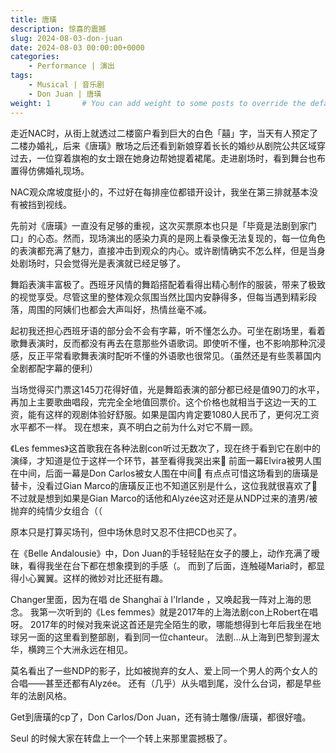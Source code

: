 ```yaml
---
title: 唐璜
description: 惊喜的震撼
slug: 2024-08-03-don-juan
date: 2024-08-03 00:00:00+0000
categories:
    - Performance | 演出
tags:
    - Musical | 音乐剧
    - Don Juan | 唐璜
weight: 1       # You can add weight to some posts to override the default sorting (date descending)
---
```

走近NAC时，从街上就透过二楼窗户看到巨大的白色「囍」字，当天有人预定了二楼办婚礼，后来《唐璜》散场之后还看到新娘穿着长长的婚纱从剧院公共区域穿过去，一位穿着旗袍的女士跟在她身边帮她提着裙尾。走进剧场时，看到舞台也布置得仿佛婚礼现场。

NAC观众席坡度挺小的，不过好在每排座位都错开设计，我坐在第三排就基本没有被挡到视线。

先前对《唐璜》一直没有足够的重视，这次买票原本也只是「毕竟是法剧到家门口」的心态。然而，现场演出的感染力真的是网上看录像无法复现的，每一位角色的表演都充满了魅力，直接冲击到观众的内心。或许剧情确实不怎么样，但是当身处剧场时，只会觉得光是表演就已经足够了。

舞蹈表演丰富极了。西班牙风情的舞蹈搭配着看得出精心制作的服装，带来了极致的视觉享受。尽管这里的整体观众氛围当然比国内安静得多，但每当遇到精彩段落，周围的阿姨们也都会大声叫好，热情丝毫不减。

起初我还担心西班牙语的部分会不会有字幕，听不懂怎么办。可坐在剧场里，看着歌舞表演时，反而都没有再去在意那些外语歌词。即使听不懂，也不影响那种沉浸感，反正平常看歌舞表演时配听不懂的外语歌也很常见。（虽然还是有些羡慕国内全剧都配字幕的便利）

当场觉得买门票这145刀花得好值，光是舞蹈表演的部分都已经是值90刀的水平，再加上主要歌曲唱段，完完全全地值回票价。这个价格也就相当于这边一天的工资，能有这样的观剧体验好舒服。如果是国内肯定要1080人民币了，更何况工资水平都不一样。
现在想来，真不明白之前为什么对它不屑一顾。

《Les femmes》这首歌我在各种法剧con听过无数次了，现在终于看到它在剧中的演绎，才知道是位于这样一个环节，甚至看得我哭出来🥹
前面一幕Elvira被男人围在中间，后面一幕是Don Carlos被女人围在中间🥺
有点点可惜这场看到的唐璜是替卡，没看过Gian Marco的唐璜反正也不知道区别是什么，这位我就很喜欢了🥺不过就是想到如果是Gian Marco的话他和Alyzée这对还是从NDP过来的渣男/被抛弃的纯情少女组合（（

原本只是打算买场刊，但中场休息时又忍不住把CD也买了。

在《Belle Andalousie》中，Don Juan的手轻轻贴在女子的腰上，动作充满了暧昧，看得我坐在台下都在想象摸到的手感（。
而到了后面，连触碰Maria时，都显得小心翼翼。这样的微妙对比还挺有趣。


Changer里面，因为在唱 de Shanghaï à l'Irlande ，又唤起我一阵对上海的思念。
我第一次听到的《Les femmes》就是2017年的上海法剧con上Robert在唱呀。
2017年的时候对我来说这首还是完全陌生的歌，哪能想得到七年后我坐在地球另一面的这里看到整部剧，看到同一位chanteur。
法剧…从上海到巴黎到渥太华，横跨三个大洲永远在相见。

莫名看出了一些NDP的影子，比如被抛弃的女人、爱上同一个男人的两个女人的合唱——甚至还都有Alyzée。
还有（几乎）从头唱到尾，没什么台词，都是早些年的法剧风格。

Get到唐璜的cp了，Don Carlos/Don Juan，还有骑士雕像/唐璜，都很好嗑。

Seul 的时候大家在转盘上一个一个转上来那里震撼极了。
